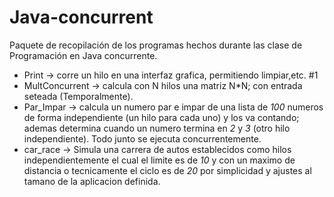 # Java-concurrent
Paquete de recopilación de los programas hechos durante las clase de Programación en Java concurrente. 
  * Print -> corre un hilo en una interfaz grafica, permitiendo limpiar,etc. #1 
  * MultConcurrent -> calcula con N hilos una matriz N*N; con entrada seteada (Temporalmente).
  * Par_Impar -> calcula un numero par e impar de una lista de *100* numeros de forma independiente (un hilo para cada uno) y los va contando; ademas determina cuando un numero termina en *2* y *3* (otro hilo independiente). Todo junto se ejecuta concurrentemente. 
  * car_race -> Simula una carrera de autos establecidos como hilos independientemente el cual el limite es de *10* y con un maximo de distancia o tecnicamente el ciclo es de *20* por simplicidad y ajustes al tamano de la aplicacion definida.
